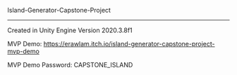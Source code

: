 Island-Generator-Capstone-Project
__________________________________

Created in Unity Engine Version 2020.3.8f1

MVP Demo: https://erawlam.itch.io/island-generator-capstone-project-mvp-demo

MVP Demo Password: CAPSTONE_ISLAND

